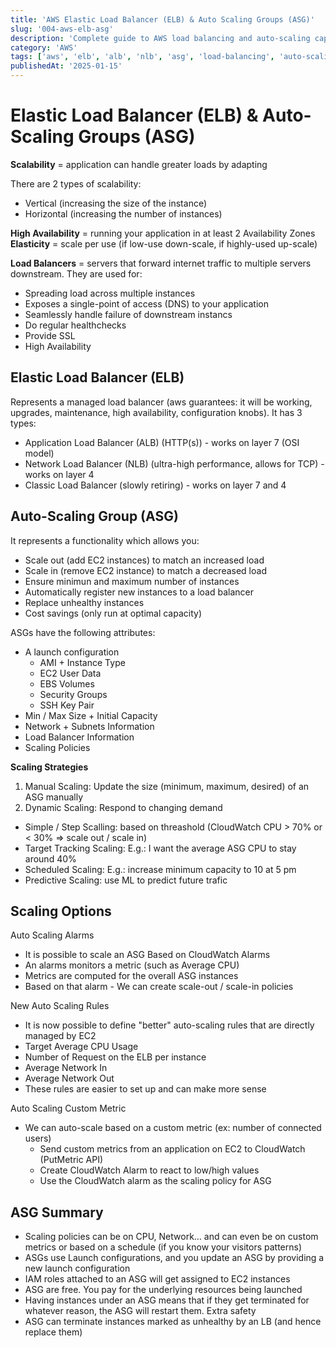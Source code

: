 ```yaml
---
title: 'AWS Elastic Load Balancer (ELB) & Auto Scaling Groups (ASG)'
slug: '004-aws-elb-asg'
description: 'Complete guide to AWS load balancing and auto-scaling capabilities'
category: 'AWS'
tags: ['aws', 'elb', 'alb', 'nlb', 'asg', 'load-balancing', 'auto-scaling']
publishedAt: '2025-01-15'
---
```


# Elastic Load Balancer (ELB) & Auto-Scaling Groups (ASG)

**Scalability** = application can handle greater loads by adapting

There are 2 types of scalability:

- Vertical (increasing the size of the instance)
- Horizontal (increasing the number of instances)

**High Availability** = running your application in at least 2 Availability Zones
**Elasticity** = scale per use (if low-use down-scale, if highly-used up-scale)

**Load Balancers** = servers that forward internet traffic to multiple servers downstream.
They are used for:

- Spreading load across multiple instances
- Exposes a single-point of access (DNS) to your application
- Seamlessly handle failure of downstream instancs
- Do regular healthchecks
- Provide SSL
- High Availability

## Elastic Load Balancer (ELB)

Represents a managed load balancer (aws guarantees: it will be working, upgrades, maintenance, high availability, configuration knobs).
It has 3 types:

- Application Load Balancer (ALB) (HTTP(s)) - works on layer 7 (OSI model)
- Network Load Balancer (NLB) (ultra-high performance, allows for TCP) - works on layer 4
- Classic Load Balancer (slowly retiring) - works on layer 7 and 4

## Auto-Scaling Group (ASG)

It represents a functionality which allows you:

- Scale out (add EC2 instances) to match an increased load
- Scale in (remove EC2 instance) to match a decreased load
- Ensure minimun and maximum number of instances
- Automatically register new instances to a load balancer
- Replace unhealthy instances
- Cost savings (only run at optimal capacity)

ASGs have the following attributes:

- A launch configuration
  - AMI + Instance Type
  - EC2 User Data
  - EBS Volumes
  - Security Groups
  - SSH Key Pair
- Min / Max Size + Initial Capacity
- Network + Subnets Information
- Load Balancer Information
- Scaling Policies

**Scaling Strategies**

1. Manual Scaling: Update the size (minimum, maximum, desired) of an ASG manually
2. Dynamic Scaling: Respond to changing demand

- Simple / Step Scalling: based on threashold (CloudWatch CPU > 70% or < 30% => scale out / scale in)
- Target Tracking Scaling: E.g.: I want the average ASG CPU to stay around 40%
- Scheduled Scaling: E.g.: increase minimum capacity to 10 at 5 pm
- Predictive Scaling: use ML to predict future trafic

## Scaling Options

Auto Scaling Alarms

- It is possible to scale an ASG Based on CloudWatch Alarms
- An alarms monitors a metric (such as Average CPU)
- Metrics are computed for the overall ASG instances
- Based on that alarm - We can create scale-out / scale-in policies

New Auto Scaling Rules

- It is now possible to define "better" auto-scaling rules that are directly managed by EC2
- Target Average CPU Usage
- Number of Request on the ELB per instance
- Average Network In
- Average Network Out
- These rules are easier to set up and can make more sense

Auto Scaling Custom Metric

- We can auto-scale based on a custom metric (ex: number of connected users)
  - Send custom metrics from an application on EC2 to CloudWatch (PutMetric API)
  - Create CloudWatch Alarm to react to low/high values
  - Use the CloudWatch alarm as the scaling policy for ASG

## ASG Summary

- Scaling policies can be on CPU, Network… and can even be on custom metrics or based on a schedule (if you know your visitors patterns)
- ASGs use Launch configurations, and you update an ASG by providing a new launch configuration
- IAM roles attached to an ASG will get assigned to EC2 instances
- ASG are free. You pay for the underlying resources being launched
- Having instances under an ASG means that if they get terminated for whatever reason, the ASG will restart them. Extra safety
- ASG can terminate instances marked as unhealthy by an LB (and hence replace them)

